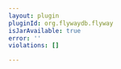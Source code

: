 ```yaml
---
layout: plugin
pluginId: org.flywaydb.flyway
isJarAvailable: true
error: ''
violations: []

---
```

